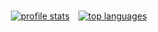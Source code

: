 <div style="display:flex;align-items:center;">
<a href="https://github.com/anuraghazra/github-readme-stats">
<img src="https://github-readme-stats.vercel.app/api?username=asntech&count_private=true&show_icons=true&hide=stars" style="margin:0.5em;" alt="profile stats" />
</a>
<a href="https://github.com/anuraghazra/github-readme-stats">
<img src="https://github-readme-stats.vercel.app/api/top-langs/?username=asntech&hide=css,html&layout=compact" style="margin:0.5em;" alt="top languages" />
</a>
</div>

<!--
**asntech/asntech** is a ✨ _special_ ✨ repository because its `README.md` (this file) appears on your GitHub profile.

Here are some ideas to get you started:

- 🔭 I’m currently working on ...
- 🌱 I’m currently learning ...
- 👯 I’m looking to collaborate on ...
- 🤔 I’m looking for help with ...
- 💬 Ask me about ...
- 📫 How to reach me: ...
- 😄 Pronouns: ...
- ⚡ Fun fact: ...
-->
